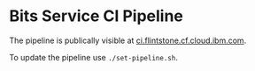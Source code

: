 # Bits Service CI Pipeline

The pipeline is publically visible at [ci.flintstone.cf.cloud.ibm.com](https://ci.flintstone.cf.cloud.ibm.com).

To update the pipeline use `./set-pipeline.sh`.
